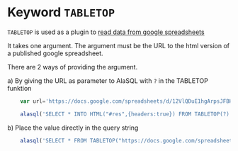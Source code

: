# Keyword `TABLETOP`

`TABLETOP` is used as a plugin to [read data from google spreadsheets](google-spreadsheets)

It takes one argument. The argument must be the URL to the html version of a published google spreadsheet.

There are 2 ways of providing the argument.

a) By giving the URL as parameter to AlaSQL with `?` in the TABLETOP funktion
```js
    var url='https://docs.google.com/spreadsheets/d/12VlQDuE1hgArpsJFBHlVbe4XN3CX5qwHvo-58ClMGzU/pubhtml';

    alasql('SELECT * INTO HTML("#res",{headers:true}) FROM TABLETOP(?)',[url]);
```

b) Place the value directly in the query string 
```js
    alasql('SELECT * FROM TABLETOP("https://docs.google.com/spreadsheets/d/12VlQDuE1hgArpsJFBHlVbe4XN3CX5qwHvo-58ClMGzU/pubhtml")');
```